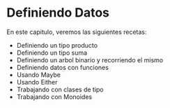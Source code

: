 # Definiendo Datos

En este capitulo, veremos las siguientes recetas:

- Definiendo un tipo producto
- Definiendo un tipo suma
- Definiendo un arbol binario y recorriendo el mismo
- Definiendo datos con funciones
- Usando Maybe
- Usando Either
- Trabajando con clases de tipo
- Trabajando con Monoides